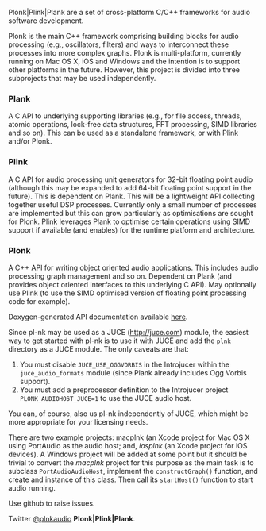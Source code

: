 Plonk|Plink|Plank are a set of cross-platform C/C++ frameworks for audio software development.

Plonk is the main C++ framework comprising building blocks for audio processing (e.g., oscillators, filters) and ways to interconnect these processes into more complex graphs. Plonk is multi-platform, currently running on Mac OS X, iOS and Windows and the intention is to support other platforms in the future. However, this project is divided into three subprojects that may be used independently.

### Plank ###
A C API to underlying supporting libraries (e.g., for file access, threads, atomic operations, lock-free data structures, FFT processing, SIMD libraries and so on). This can be used as a standalone framework, or with Plink and/or Plonk.

### Plink ###
A C API for audio processing unit generators for 32-bit floating point audio (although this may be expanded to add 64-bit floating point support in the future). This is dependent on Plank. This will be a lightweight API collecting together useful DSP processes. Currently only a small number of processes are implemented but this can grow particularly as optimisations are sought for Plonk. Plink leverages Plank to optimise certain operations using SIMD support if available (and enables) for the runtime platform and architecture.

### Plonk ###
A C++ API for writing object oriented audio applications. This includes audio processing graph management and so on. Dependent on Plank (and provides object oriented interfaces to this underlying C API). May optionally use Plink (to use the SIMD optimised version of floating point processing code for example).

Doxygen-generated API documentation available [here](http://0x4d52.github.io/pl-nk/doc/html/).

Since pl-nk may be used as a JUCE (http://juce.com) module, the easiest way to get started with pl-nk is to use it with JUCE and add the `plnk` directory as a JUCE module. The only caveats are that: 

1.  You must disable `JUCE_USE_OGGVORBIS` in the Introjucer within the `juce_audio_formats` module (since Plank already includes Ogg Vorbis support).
2.  You must add a preprocessor definition to the Introjucer project `PLONK_AUDIOHOST_JUCE=1` to use the JUCE audio host.

You can, of course, also us pl-nk independently of JUCE, which might be more appropriate for your licensing needs.

There are two example projects: macplnk (an Xcode project for Mac OS X using PortAudio as the audio host; and, *iosplnk* (an Xcode project for iOS devices). A Windows project will be added at some point but it should be trivial to convert the *macplnk* project for this purpose as the main task is to subclass `PortAudioAudioHost`, implement the `constructGraph()` function, and create and instance of this class. Then call its `startHost()` function to start audio running.

Use github to raise issues.

Twitter [@plnkaudio](http://twitter.com/plnkaudio) **Plonk|Plink|Plank**.

